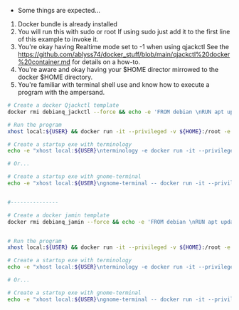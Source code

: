 

- Some things are expected...
 1. Docker bundle is already installed
 2. You will run this with sudo or root
    If using sudo just add it to the first line of this example to invoke it.
 3. You're okay having Realtime mode set to -1 when using qjackctl 
    See the https://github.com/ablyss74/docker_stuff/blob/main/qjackctl%20docker%20container.md for details on a how-to.
 4. You're aware and okay having your $HOME director mirrowed to the docker $HOME directory.
 5. You're familiar with terminal shell use and know how to execute a program with the ampersand.
 
```bash 
# Create a docker Qjackctl template
docker rmi debianq_jackctl --force && echo -e 'FROM debian \nRUN apt update \nRUN apt upgrade -y\nRUN apt install qjackctl -y\nENTRYPOINT qjackctl' > /tmp/Dockerfile && docker build -t debianq_jackctl < /tmp/Dockerfile -

# Run the program
xhost local:${USER} && docker run -it --privileged -v ${HOME}:/root -e JACK_NO_AUDIO_RESERVATION=1 --device /dev/snd -v /dev/shm:/dev/shm:rw --net=host -e DISPLAY=${DISPLAY} debianq_jackctl

# Create a startup exe with terminology
echo -e "xhost local:${USER}\nterminology -e docker run -it --privileged -v ${HOME}:/root -e JACK_NO_AUDIO_RESERVATION=1 --device /dev/snd -v /dev/shm:/dev/shm:rw --net=host -e DISPLAY=${DISPLAY} debianq_jackctl" > ./qjackctl && chmod +x ./qjackctl

# Or...

# Create a startup exe with gnome-terminal
echo -e "xhost local:${USER}\ngnome-terminal -- docker run -it --privileged -v ${HOME}:/root -e JACK_NO_AUDIO_RESERVATION=1 --device /dev/snd -v /dev/shm:/dev/shm:rw --net=host -e DISPLAY=${DISPLAY} debianq_jackctl" > ./qjackctl && chmod +x ./qjackctl


#---------------

# Create a docker jamin template
docker rmi debianq_jamin --force && echo -e 'FROM debian \nRUN apt update \nRUN apt upgrade -y\nRUN apt install jamin -y\nENTRYPOINT jamin' > /tmp/Dockerfile && docker build -t debianq_jamin < /tmp/Dockerfile -


# Run the program
xhost local:${USER} && docker run -it --privileged -v ${HOME}:/root -e JACK_NO_AUDIO_RESERVATION=1 --device /dev/snd -v /dev/shm:/dev/shm:rw --net=host -e DISPLAY=${DISPLAY} debianq_jamin

# Create a startup exe with terminology
echo -e "xhost local:${USER}\nterminology -e docker run -it --privileged -v ${HOME}:/root -e JACK_NO_AUDIO_RESERVATION=1 --device /dev/snd -v /dev/shm:/dev/shm:rw --net=host -e DISPLAY=${DISPLAY} debianq_jamin" > ./jamin && chmod +x ./jamin

# Or...

# Create a startup exe with gnome-terminal
echo -e "xhost local:${USER}\ngnome-terminal -- docker run -it --privileged -v ${HOME}:/root -e JACK_NO_AUDIO_RESERVATION=1 --device /dev/snd -v /dev/shm:/dev/shm:rw --net=host -e DISPLAY=${DISPLAY} debianq_jamin" > ./jamin && chmod +x ./jamin
```

